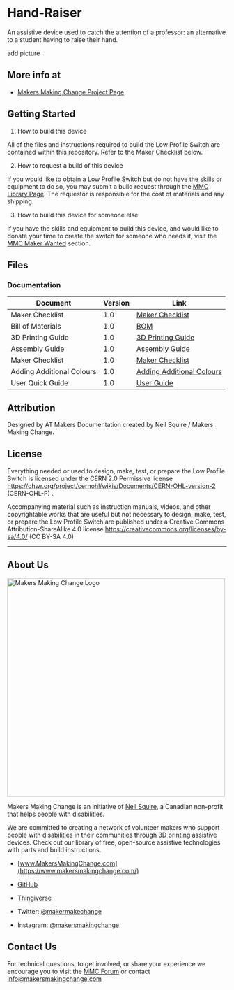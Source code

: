 # Hand-Raiser
An assistive device used to catch the attention of a professor: an alternative to a student having to raise their hand.

add picture

## More info at
- [Makers Making Change Project Page](https://makersmakingchange.com/forum/topic/handraiser/)

## Getting Started
1. How to build this device

All of the files and instructions required to build the Low Profile Switch are contained within this repository. Refer to the Maker Checklist below.

2. How to request a build of this device

If you would like to obtain a Low Profile Switch but do not have the skills or equipment to do so, you may submit a build request through the [MMC Library Page]( https://makersmakingchange.com/forum/topic/handraiser/). The requestor is responsible for the cost of materials and any shipping.

3. How to build this device for someone else

If you have the skills and equipment to build this device, and would like to donate your time to create the switch for someone who needs it, visit the [MMC Maker Wanted](https://makersmakingchange.com/maker-wanted/) section.


## Files

### Documentation
| Document                     | Version | Link                                                                                  
|------------------------------|---------|--------------------------------------------------------------------------------|
| Maker Checklist              | 1.0     | [Maker Checklist](/Documentation/Hand-Raiser_Maker_Checklist_v1.0.pdf)         |
| Bill of Materials            | 1.0     | [BOM](/Documentation/Hand-Raiser_BOM_V1.0.xlsx)                                |
| 3D Printing Guide            | 1.0     | [3D Printing Guide](Documentation/Hand-Raiser_3D_Printing_Guide_v1.0.pdf)      |
| Assembly Guide               | 1.0     | [Assembly Guide](/Documentation/Hand-Raiser_Assembly_Guide_v1.0.pdf)           | 
| Maker Checklist              | 1.0     | [Maker Checklist](/Documentation/Hand-Raiser_Maker_Checklist_v1.0.pdf)         |
| Adding Additional Colours    | 1.0     | [Adding Additional Colours](/Documentation/Hand-Raiser_How_to_Add_Additional_Colours_v1.0.pdf)                  |
| User Quick Guide     | 1.0     | [User Guide](/Documentation/Hand-Raiser_User_Guide_v1.0.pdf)                  |

## Attribution 

Designed by AT Makers
Documentation created by Neil Squire / Makers Making Change.
 

## License 
Everything needed or used to design, make, test, or prepare the Low Profile Switch is licensed under the CERN 2.0 Permissive license <https://ohwr.org/project/cernohl/wikis/Documents/CERN-OHL-version-2> (CERN-OHL-P) . 

 
Accompanying material such as instruction manuals, videos, and other copyrightable works that are useful but not necessary to design, make, test, or prepare the Low Profile Switch are published under a Creative Commons Attribution-ShareAlike 4.0 license <https://creativecommons.org/licenses/by-sa/4.0/> (CC BY-SA 4.0) 
 


 ----

 ## About Us 

<img src="https://www.makersmakingchange.com/wp-content/uploads/logo/mmc_logo.svg" width="500" alt="Makers Making Change Logo"> 

 

Makers Making Change is an initiative of [Neil Squire](https://www.neilsquire.ca/), a Canadian non-profit that helps people with disabilities. 

 

We are committed to creating a network of volunteer makers who support people with disabilities in their communities through 3D printing assistive devices. Check out our library of free, open-source assistive technologies with parts and build instructions. 

 

 - [www.MakersMakingChange.com](https://www.makersmakingchange.com/) 

 - [GitHub](https://github.com/makersmakingchange) 

 - [Thingiverse](https://www.thingiverse.com/makersmakingchange/about) 

 - Twitter: [@makermakechange](https://twitter.com/makermakechange) 

 - Instagram: [@makersmakingchange](https://www.instagram.com/makersmakingchange) 

 

## Contact Us 

For technical questions, to get involved, or share your experience we encourage you to visit the [MMC Forum]( https://www.makersmakingchange.com/forum) or contact info@makersmakingchange.com 

